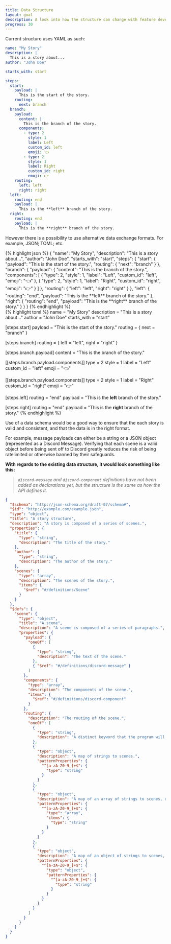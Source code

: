 ```yaml
---
title: Data Structure
layout: goal
description: A look into how the structure can change with feature development, and what is *currently* the best way to structure a story.
progress: 30
---
```


Current structure uses YAML as such:

```yaml
name: "My Story"
description: |
  This is a story about...
author: "John Doe"

starts_with: start

steps:
  start:
    payload: |
      This is the start of the story.
    routing:
      next: branch
  branch:
    payload:
      content: |
        This is the branch of the story.
      components:
        - type: 2
          style: 1
          label: Left
          custom_id: left
          emoji: 👈
        - type: 2
          style: 1
          label: Right
          custom_id: right
          emoji: 👉
    routing:
      left: left
      right: right
  left:
    routing: end
    payload: |
      This is the **left** branch of the story.
  right:
    routing: end
    payload: |
      This is the **right** branch of the story.
```

However there is a possibility to use alternative data exchange formats. For example, JSON; TOML; etc.

<div class="row">
<div class="col">
{% highlight json %}
{
  "name": "My Story",
  "description": "This is a story about...",
  "author": "John Doe",
  "starts_with": "start",
  "steps": {
    "start": {
      "payload": "This is the start of the story.",
      "routing": {
        "next": "branch"
      }
    },
    "branch": {
      "payload": {
        "content": "This is the branch of the story.",
        "components": [
          {
            "type": 2,
            "style": 1,
            "label": "Left",
            "custom_id": "left",
            "emoji": "👈"
          },
          {
            "type": 2,
            "style": 1,
            "label": "Right",
            "custom_id": "right",
            "emoji": "👉"
          }
        ]
      },
      "routing": {
        "left": "left",
        "right": "right"
      }
    },
    "left": {
      "routing": "end",
      "payload": "This is the **left** branch of the story."
    },
    "right": {
      "routing": "end",
      "payload": "This is the **right** branch of the story."
    }
  }
}
{% endhighlight %}
</div>
<div class="col">
{% highlight toml %}
name = "My Story"
description = "This is a story about..."
author = "John Doe"
starts_with = "start"

[steps.start]
payload = "This is the start of the story."
routing = { next = "branch" }

[steps.branch]
routing = { left = "left", right = "right" }

[steps.branch.payload]
content = "This is the branch of the story."

[[steps.branch.payload.components]]
type = 2
style = 1
label = "Left"
custom_id = "left"
emoji = "👈"

[[steps.branch.payload.components]]
type = 2
style = 1
label = "Right"
custom_id = "right"
emoji = "👉"

[steps.left]
routing = "end"
payload = "This is the **left** branch of the story."

[steps.right]
routing = "end"
payload = "This is the **right** branch of the story."
{% endhighlight %}
</div>
</div>

Use of a data schema would be a good way to ensure that the each story is valid and consistent, and that the data is in the right format.

For example, message payloads can either be a string or a JSON object (represented as a Discord Message). Verifying that each scene is a valid object before being sent off to Discord greatly reduces the risk of being ratelimited or otherwise banned by their safeguards.

**With regards to the existing data structure, it would look something like this:**
  > *`discord-message` and `discord-component` definitions have not been added as declarations yet, but the structure is the same as how the API defines it.*

```json
{
  "$schema": "http://json-schema.org/draft-07/schema#",
  "$id": "http://example.com/example.json",
  "type": "object",
  "title": "A story structure",
  "description": "A story is composed of a series of scenes.",
  "properties": {
    "title": {
      "type": "string",
      "description": "The title of the story."
    },
    "author": {
      "type": "string",
      "description": "The author of the story."
    },
    "scenes": {
      "type": "array",
      "description": "The scenes of the story.",
      "items": {
        "$ref": "#/definitions/Scene"
      }
    }
  },
  "$defs": {
    "scene": {
      "type": "object",
      "title": "A scene",
      "description": "A scene is composed of a series of paragraphs.",
      "properties": {
        "payload": {
          "oneOf": [
            {
              "type": "string",
              "description": "The text of the scene."
            },
            { "$ref": "#/definitions/discord-message" }
          ]
        },
        "components": {
          "type": "array",
          "description": "The components of the scene.",
          "items": {
            "$ref": "#/definitions/discord-component"
          }
        },
        "routing": {
          "description": "The routing of the scene.",
          "oneOf": [
            {
              "type": "string",
              "description": "A distinct keyword that the program will respond to."
            },
            {
              "type": "object",
              "description": "A map of strings to scenes.",
              "patternProperties": {
                "^[a-zA-Z0-9_]+$": {
                  "type": "string"
                }
              }
            },
            {
              "type": "object",
              "description": "A map of an array of strings to scenes, one is chosen at random.",
              "patternProperties": {
                "^[a-zA-Z0-9_]+$": {
                  "type": "array",
                  "items": {
                    "type": "string"
                  }
                }
              }
            },
            {
              "type": "object",
              "description": "A map of an object of strings to scenes, one is chosen at random with given weights.",
              "patternProperties": {
                "^[a-zA-Z0-9_]+$": {
                  "type": "object",
                  "patternProperties": {
                    "^[a-zA-Z0-9_]+$": {
                      "type": "string"
                    }
                  }
                }
              }
            }
          ]
        }
      }
    }
  }
}
```
